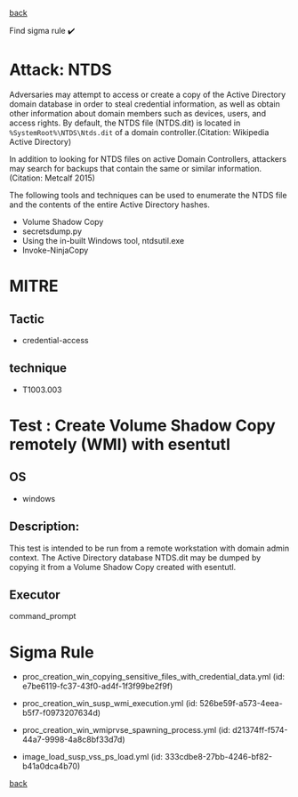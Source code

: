 
[back](../index.md)

Find sigma rule :heavy_check_mark: 

# Attack: NTDS 

Adversaries may attempt to access or create a copy of the Active Directory domain database in order to steal credential information, as well as obtain other information about domain members such as devices, users, and access rights. By default, the NTDS file (NTDS.dit) is located in <code>%SystemRoot%\NTDS\Ntds.dit</code> of a domain controller.(Citation: Wikipedia Active Directory)

In addition to looking for NTDS files on active Domain Controllers, attackers may search for backups that contain the same or similar information.(Citation: Metcalf 2015)

The following tools and techniques can be used to enumerate the NTDS file and the contents of the entire Active Directory hashes.

* Volume Shadow Copy
* secretsdump.py
* Using the in-built Windows tool, ntdsutil.exe
* Invoke-NinjaCopy


# MITRE
## Tactic
  - credential-access


## technique
  - T1003.003


# Test : Create Volume Shadow Copy remotely (WMI) with esentutl
## OS
  - windows


## Description:
This test is intended to be run from a remote workstation with domain admin context.
The Active Directory database NTDS.dit may be dumped by copying it from a Volume Shadow Copy created with esentutl.


## Executor
command_prompt

# Sigma Rule
 - proc_creation_win_copying_sensitive_files_with_credential_data.yml (id: e7be6119-fc37-43f0-ad4f-1f3f99be2f9f)

 - proc_creation_win_susp_wmi_execution.yml (id: 526be59f-a573-4eea-b5f7-f0973207634d)

 - proc_creation_win_wmiprvse_spawning_process.yml (id: d21374ff-f574-44a7-9998-4a8c8bf33d7d)

 - image_load_susp_vss_ps_load.yml (id: 333cdbe8-27bb-4246-bf82-b41a0dca4b70)



[back](../index.md)
